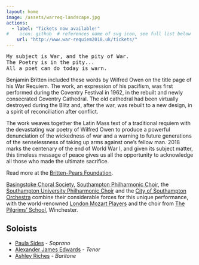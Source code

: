 ```yaml
---
layout: home
image: /assets/warreq-landscape.jpg
actions:
  - label: "Tickets now available!"
#    icon: github  # references name of svg icon, see full list below
    url: "http://www.war-requiem2018.uk/tickets/"
---
```

<pre>
My subject is War, and the pity of War.
The Poetry is in the pity...
All a poet can do today is warn.
</pre>

Benjamin Britten included these words by Wilfred Owen on the title page of his War Requiem. The work, an expression of his
pacifism, was first performed during the Coventry Festival in 1962, in the rebuilt and newly consecrated Coventry Cathedral.
The old cathedral had been virtually destroyed during the Blitz and, after the war, was rebuilt to a new design, in a spirit
of reconciliation after conflict.

The work weaves together the Latin Mass text of a traditional requiem with
the devastating war poetry of Wilfred Owen to produce a powerful
denunciation of the wickedness of war and a warning to future generations of
the senselessness of taking up arms against one’s fellow man. 2018 marks the
centenary of the end of World War I, and given its subject matter, this timeless
message of peace gives us all the opportunity to acknowledge all those who
made the ultimate sacrifice.

Read more at the [Britten-Pears Foundation](http://www.warrequiem.org/). 

[Basingstoke Choral Society](http://baschoral.wixsite.com/bcsoc), [Southampton Philharmonic Choir](http://www.southamptonphil.org/web/), the
[Southampton University Philharmonic Choir](https://www.susu.org/groups/suphil) and the [City of Southampton
Orchestra](https://www.csorchestra.org/) combine their considerable forces for
this unique performance, with the world-renowned [London Mozart Players](http://londonmozartplayers.com/) and
the choir from [The Pilgrims’ School](http://www.thepilgrims-school.co.uk/The-Professional-Choirs), Winchester.

## Soloists
* [Paula Sides](https://www.paulasides.com/) - *Soprano*
* [Alexander James Edwards](http://www.thetenor.co.uk/) - *Tenor*
* [Ashley Riches](https://www.ashleyriches.co.uk/) - *Baritone*
